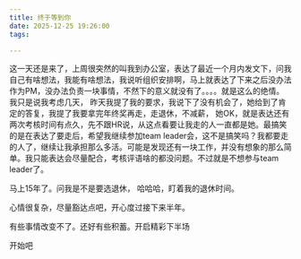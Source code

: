 ```yaml
---
title: 终于等到你
date: 2025-12-25 19:26:00
tags: 

---
```

这一天还是来了，上周很突然的叫我到办公室，表达了最近一个月内发文下，问我自己有啥想法，我能有啥想法，我说听组织安排啊，马上就表达了下来之后没办法作为PM，没办法负责一块事情，不然下的意义就没有了。。。。就是这么的绝情。 我只是说我考虑几天， 昨天我提了我的要求，我说下了没有机会了，她给到了肯定的答复，我提了我要拿完年终奖再走，走退休，不减薪， 她OK，就是表达还有两次考核时间有点久，先不跟HR说，从这点看要让我走的人一直都是她。最搞笑的是在表达了要走后，希望我继续参加team leader会，这不是搞笑吗？我都要走的人了，继续让我承担那么多活。可能是发现还有一块工作，并没有想象的那么简单。我只能表达会尽量配合，考核评语啥的都没问题。不过就是不想参与team leader了。 

马上15年了。问我是不是要选退休， 哈哈哈，盯着我的退休时间。

心情很复杂，尽量豁达点吧，开心度过接下来半年。

有些事情改变不了。还好有些积蓄。开启精彩下半场

开始吧